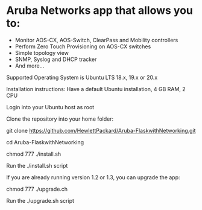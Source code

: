 # Aruba Networks app that allows you to:
- Monitor AOS-CX, AOS-Switch, ClearPass and Mobility controllers
- Perform Zero Touch Provisioning on AOS-CX switches
- Simple topology view
- SNMP, Syslog and DHCP tracker
- And more...

Supported Operating System is Ubuntu LTS 18.x, 19.x or 20.x

Installation instructions:
Have a default Ubuntu installation, 4 GB RAM, 2 CPU

Login into your Ubuntu host as root

Clone the repository into your home folder:

git clone https://github.com/HewlettPackard/Aruba-FlaskwithNetworking.git

cd Aruba-FlaskwithNetworking

chmod 777 ./install.sh

Run the ./install.sh script

If you are already running version 1.2 or 1.3, you can upgrade the app:

chmod 777 ./upgrade.ch

Run the ./upgrade.sh script


